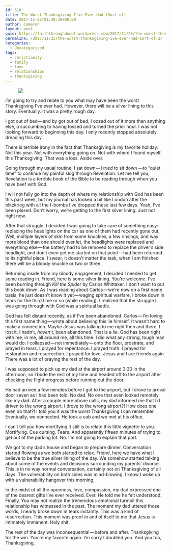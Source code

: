 ```yaml
---
id: 510
title: The Worst Thanksgiving I’ve Ever Had (Sort of)
date: 2017-11-25T01:30:39+00:00
author: Cameron
layout: post
guid: https://faiththroughdoubt.wordpress.com/2017/11/25/the-worst-thanksgiving-ive-ever-had-sort-of/
permalink: /2017/11/25/the-worst-thanksgiving-ive-ever-had-sort-of-2/
categories:
  - Uncategorized
tags:
  - christianity
  - family
  - love
  - relationships
  - thanksgiving
---
```

<figure> 

<img src="https://faiththroughdoubt.files.wordpress.com/2017/11/985d7-1h1dcjnw1zuuvoiy6b87bfq.jpeg?w=525" data-recalc-dims="1" />
  
</figure> 

I’m going to try and relate to you what may have been the worst Thanksgiving I’ve ever had. However, there will be a silver lining to this story. Eventually. It was a pretty rough day.

I got out of bed — and by got out of bed, I oozed out of it more than anything else, a succumbing to having tossed and turned the prior hour. I was not looking forward to beginning this day. I only recently stopped absolutely dreading this day.

There is terrible irony in the fact that Thanksgiving is my favorite holiday. Not this year. Not with everything going on. Not with where I found myself this Thanksgiving. That was a loss. Aside over.

Going through my usual routine, I sat down — I _tried_ to sit down —to “quiet time” to continue my painful slog through Revelation. Let me tell you, Revelation is a terrible book of the Bible to be reading through when you have beef with God.

I will not fully go into the depth of where my relationship with God has been this past week, but my journal has looked a bit like London after the blitzkrieg with all the f-bombs I’ve dropped these last few days. Yeah, I’ve been pissed. Don’t worry, we’re getting to the first silver lining. Just not right now.

After that struggle, I decided I was going to take care of something easy: replacing the headlights on the car as one of them had recently gone out. Well, multiple layers of skin from some knuckles, a few rinsings, and way more blood than one should ever let, the headlights were replaced and everything else — the battery had to be removed to replace the driver’s side headlight, and don’t even get me started on that point — had been returned to its rightful place. I swear, it doesn’t matter the task, when I am finished there will be a bloody knuckle or two or three.

Returning inside from my bloody engagement, I decided I needed to get some reading in. Friend, here is some silver lining. You’re welcome. I’ve been burning through _Kill the Spider_ by Carlos Whittaker. I don’t want to put this book down. As I was reading about Carlos — we’re now on a first name basis, he just doesn’t know it yet — waging spiritual warfare, I broke down in tears for the third time or so (while reading). I realized that the struggle I was going through with God was a spiritual battle.

God has felt distant recently, as if I’ve been abandoned. Carlos — I’m loving this first name thing — wrote about believing this lie himself. It wasn’t hard to make a connection. Maybe Jesus was talking to me right then and there. I lost it. I hadn’t, _haven’t_, been abandoned. That is a _lie_. God has been right with me, in me, all around me, all this time. I did what any strong, tough man would do: I collapsed — not immediately — onto the floor, prostrate, and prayed in tears. I prayed for repentance. I prayed truth. I prayed for restoration and resurrection. I prayed for love. Jesus and I are friends again. There was a lot of praying the rest of the day.

I was supposed to pick up my dad at the airport around 3:30 in the afternoon, so I bode the rest of my time and headed off to the airport after checking the flight progress before running out the door.

He had arrived a few minutes before I got to the airport, but I drove to arrival door seven as I had been told. No dad. No one that even looked remotely like my dad. After a couple more phone calls, my dad informed me that I’d driven to the wrong airport. I drove to the wrong airport?! How does one even do that?! I told you it was the worst Thanksgiving I can remember. Eventually, we connected. He took a cab and we met at his office.

I can’t tell you how mortifying it still is to relate this little vignette to you. Mortifying. Cue cursing. Tears. And apparently fifteen minutes of trying to get out of the parking lot. No. I’m not going to explain that part.

We got to my dad’s house and began to prepare dinner. Conversation started flowing as we both started to relax. Friend, here we have what I believe to be the true silver lining of the day. We somehow started talking about some of the events and decisions surrounding my parents’ divorce. This is in no way normal conversation, certainly not on Thanksgiving of all days. The vulnerability on both sides was mind-blowing. I know I woke up with a vulnerability hangover this morning.

In the midst of all the openness, love, compassion, my dad expressed one of the dearest gifts I’ve ever received. Ever. He told me he felt understood. Finally. You may not realize the tremendous emotional turmoil this relationship has witnessed in the past. The moment my dad uttered those words, I nearly broke down in tears instantly. This was a kind of resurrection. This moment was proof in and of itself to me that Jesus is intimately immanent. Holy shit.

The rest of the day was inconsequential — before and after. Thanksgiving for the win. You’re my favorite again. I’m sorry I doubted you. And you too, Thanksgiving.